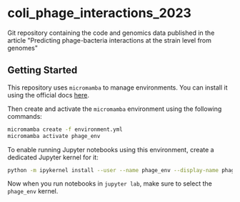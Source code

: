 # coli_phage_interactions_2023
Git repository containing the code and genomics data published in the article "Predicting phage-bacteria interactions at the strain level from genomes"

## Getting Started
This repository uses `micromamba` to manage environments.
You can install it using the official docs
[here](https://mamba.readthedocs.io/en/latest/installation/micromamba-installation.html).

Then create and activate the `micromamba` environment using the following commands:
```bash
micromamba create -f environment.yml
micromamba activate phage_env
```

To enable running Jupyter notebooks using this environment, create
a dedicated Jupyter kernel for it:
```bash
python -m ipykernel install --user --name phage_env --display-name phage_env
```

Now when you run notebooks in `jupyter lab`, make sure to select the `phage_env`
kernel.

